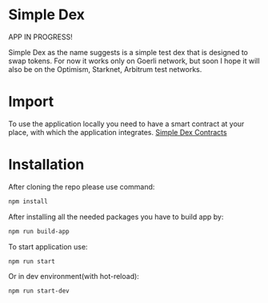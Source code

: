 # Simple Dex

APP IN PROGRESS!

Simple Dex as the name suggests is a simple test dex that is designed to swap tokens. For now it works only on Goerli network, but soon I hope it will also be on the Optimism, Starknet, Arbitrum test networks.

# Import

To use the application locally you need to have a smart contract at your place, with which the application integrates. [Simple Dex Contracts](https://github.com/mjedral/simple-dex-contracts)

# Installation

After cloning the repo please use command:

```bash
npm install
```

After installing all the needed packages you have to build app by:

```bash
npm run build-app
```

To start application use:

```bash
npm run start
```

Or in dev environment(with hot-reload):

```bash
npm run start-dev
```
